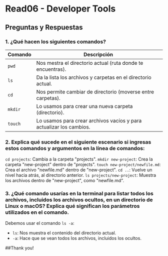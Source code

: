 # Read06 - Developer Tools

## Preguntas y Respuestas

### **1️. ¿Qué hacen los siguientes comandos?**

| **Comando** | **Descripción** |
|------------|---------------|
| `pwd` | Nos mestra el directorio actual (ruta donde te encuentras). |
| `ls` | Da la lista los archivos y carpetas en el directorio actual. |
| `cd` | Nos permite cambiar de directorio (moverse entre carpetas). |
| `mkdir` | Lo usamos para crear una nueva carpeta (directorio). |
| `touch` | Lo usamos para crear archivos vacíos y para actualizar los cambios. |

### 2. Explica qué sucede en el siguiente escenario si ingresas estos comandos y argumentos en la línea de comandos:

`cd projects`: Cambia a la carpeta "projects".
`mkdir new-project`: Crea la carpeta "new-project" dentro de "projects".
`touch new-project/newfile.md`: Crea el archivo "newfile.md" dentro de "new-project".
`cd ..`: Vuelve un nivel hacia atrás, al directorio anterior.
`ls projects/new-project`: Muestra los archivos dentro de "new-project", como "newfile.md".

### 3. ¿Qué comando usarías en la terminal para listar todos los archivos, incluidos los archivos ocultos, en un directorio de Linux o macOS? Explica qué significan los parámetros utilizados en el comando.

Debemos usar el comando `ls -a`:
- `ls`: Nos muestra el contenido del directorio actual.
- `-a`: Hace que se vean todos los archivos, incluidos los ocultos.

##Thank you!
